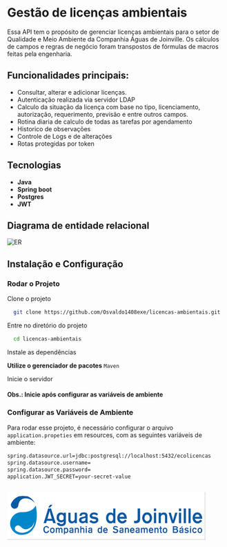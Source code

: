 # Gestão de licenças ambientais
Essa API tem o propósito de gerenciar licenças ambientais para o setor de Qualidade e Meio Ambiente da Companhia Águas de Joinville. Os cálculos de campos e regras de negócio foram transpostos de fórmulas de macros feitas pela engenharia.

## Funcionalidades principais:
- Consultar, alterar e adicionar licenças.
- Autenticação realizada via servidor LDAP
- Calculo da situação da licença com base no tipo, licenciamento, autorização, requerimento, previsão e entre outros campos.
- Rotina diaria de calculo de todas as tarefas por agendamento
- Historico de observações
- Controle de Logs e de alterações
- Rotas protegidas por token

## Tecnologias
- **Java**
-  **Spring boot**
-  **Postgres**
-  **JWT**

## Diagrama de entidade relacional


<img src="public/entidade_relacional.png" alt="ER">


## Instalação e Configuração

### Rodar o Projeto

Clone o projeto

```bash
  git clone https://github.com/Osvaldo1408exe/licencas-ambientais.git
```

Entre no diretório do projeto

```bash
  cd licencas-ambientais
```

Instale as dependências

**Utilize o gerenciador de pacotes** `Maven`


Inicie o servidor

#### Obs.: Inicie após configurar as variáveis de ambiente

### Configurar as Variáveis de Ambiente

Para rodar esse projeto, é necessário configurar o arquivo `application.propeties` em resources, com as seguintes variáveis de ambiente:

```text
spring.datasource.url=jdbc:postgresql://localhost:5432/ecolicencas
spring.datasource.username=
spring.datasource.password=
application.JWT_SECRET=your-secret-value

```

##

![Logo](/public/logo.png)